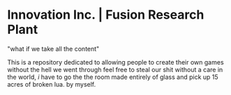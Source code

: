 # Innovation Inc. | Fusion Research Plant
"what if we take all the content"

This is a repository dedicated to allowing people to create their own games without the hell we went through
feel free to steal our shit without a care in the world, *i* have to go the the room made entirely of glass and pick up 15 acres of broken lua. by myself.
